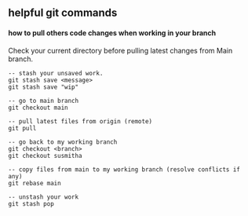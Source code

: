 ## helpful git commands


#### how to pull others code changes when working in your branch

Check your current directory before pulling latest changes from Main branch.

```
-- stash your unsaved work.
git stash save <message>
git stash save "wip"

-- go to main branch
git checkout main

-- pull latest files from origin (remote)
git pull

-- go back to my working branch
git checkout <branch> 
git checkout susmitha

-- copy files from main to my working branch (resolve conflicts if any)
git rebase main

-- unstash your work
git stash pop
```